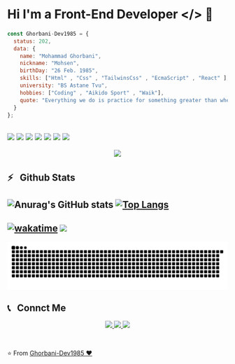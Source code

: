 # Hi I'm a Front-End Developer </> 👋

```js
const Ghorbani-Dev1985 = {
  status: 202,
  data: {
    name: "Mohammad Ghorbani",
    nickname: "Mohsen",
    birthDay: "26 Feb. 1985",
    skills: ["Html" , "Css" , "TailwinsCss" , "EcmaScript" , "React" ],
    university: "BS Astane Tvu",
    hobbies: ["Coding" , "Aikido Sport" , "Waik"],
    quote: "Everything we do is practice for something greater than where we currently are. Practice only makes for improvement. – Les Brown."
  }
};
```
![](https://img.shields.io/badge/HTML5-E34F26?style=for-the-badge&logo=html5&logoColor=white)
![](https://img.shields.io/badge/CSS3-1572B6?style=for-the-badge&logo=css3&logoColor=white)
![](https://img.shields.io/badge/Tailwind_CSS-38B2AC?style=for-the-badge&logo=tailwind-css&logoColor=white)
![](https://img.shields.io/badge/JavaScript-323330?style=for-the-badge&logo=javascript&logoColor=F7DF1E)
![](https://img.shields.io/badge/GIT-E44C30?style=for-the-badge&logo=git&logoColor=white)
![](https://img.shields.io/badge/Linux-FCC624?style=for-the-badge&logo=linux&logoColor=black)
![](https://img.shields.io/badge/React-20232A?style=for-the-badge&logo=react&logoColor=61DAFB)
---

<div align="center">
<img src="https://media4.giphy.com/media/3kPDmoWdBpQPNhCnUG/giphy.gif" width="400"/>
</div>


<h2>⚡️ &nbsp; Github Stats</h2>

![Anurag's GitHub stats](https://github-readme-stats.vercel.app/api?username=Ghorbani-Dev1985&show_icons=true&theme=dracula)
[![Top Langs](https://github-readme-stats.vercel.app/api/top-langs/?username=Ghorbani-Dev1985&layout=donut)](https://github.com/Ghorbani-Dev1985/github-readme-stats)
---
[![wakatime](https://wakatime.com/badge/user/a2dbda50-7939-4983-b0f3-9ce8fcaadb30.svg)](https://wakatime.com/@a2dbda50-7939-4983-b0f3-9ce8fcaadb30)
<img src="https://komarev.com/ghpvc/?username=amirkeramat&label=PROFILE+VIEWS" />
---
<img align="center" src="https://raw.githubusercontent.com/imrrobat/imrrobat/d1b244e170d2b75fdda3efd499eaaf163f7a617c/images/github-contribution-grid-snake.svg" />

<h2>📞 &nbsp; Connct Me </h2>

<p align="center">
  <a href="https://ghorbani-dev1985.ir/">
    <img src="https://img.shields.io/badge/Website-www.Ghorbani--Dev1985.ir-blue?style=flat&logo=google-chrome" />
  </a>
  <a href="https://instagram.com/ghorbani-dev1985/">
    <img src="https://img.shields.io/badge/Instagram-@ghorbani--dev1985-red?style=flat&logo=instagram" />
  </a>
  <a href="https://t.me/ghorbani-dev1985/">
    <img src="https://img.shields.io/badge/Telegram-@ghorbani--dev1985-blue?style=flat&logo=telegram" />
  </a>
</p>
<br />

⭐️ From [Ghorbani-Dev1985 ❤️](https://ghorbani-dev1985.ir/)
